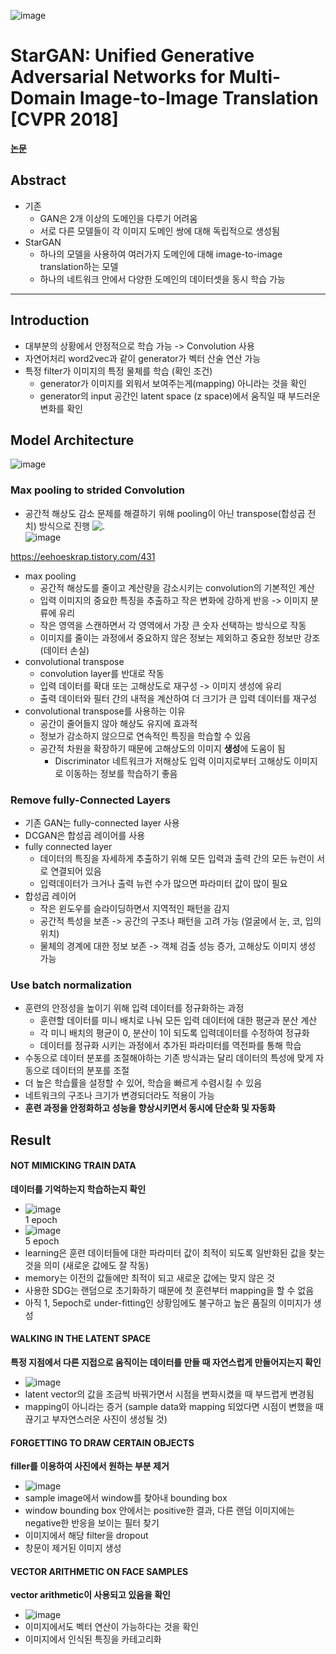 ![image](https://github.com/mjkim0819/NI2L_STUDY/assets/108729047/2bf6dbaa-c0ee-4714-9e8b-c0718110b1fc)

# StarGAN: Unified Generative Adversarial Networks for Multi-Domain Image-to-Image Translation [CVPR 2018]
**[논문](https://arxiv.org/pdf/1711.09020.pdf)**  
  
## Abstract
* 기존
  * GAN은 2개 이상의 도메인을 다루기 어려움
  * 서로 다른 모델들이 각 이미지 도메인 쌍에 대해 독립적으로 생성됨
* StarGAN
  * 하나의 모델을 사용하여 여러가지 도메인에 대해 image-to-image translation하는 모델
  * 하나의 네트워크 안에서 다양한 도메인의 데이터셋을 동시 학습 가능
 
---


    
## Introduction
* 대부분의 상황에서 안정적으로 학습 가능 -> Convolution 사용
* 자연어처리 word2vec과 같이 generator가 벡터 산술 연산 가능
* 특정 filter가 이미지의 특정 물체를 학습 (확인 조건)
  * generator가 이미지를 외워서 보여주는게(mapping) 아니라는 것을 확인
  * generator의 input 공간인 latent space (z space)에서 움직일 때 부드러운 변화를 확인

## Model Architecture
![image](https://github.com/mjkim0819/NI2L_STUDY/assets/108729047/10bf0242-29d8-4284-9c89-038259e52543)  

### Max pooling to strided Convolution
* 공간적 해상도 감소 문제를 해결하기 위해 pooling이 아닌 transpose(합성곱 전치) 방식으로 진행
![.](https://img1.daumcdn.net/thumb/R1280x0/?scode=mtistory2&fname=https%3A%2F%2Fblog.kakaocdn.net%2Fdn%2Fcc9YHv%2FbtqEdydGzb1%2FPTOGzXMKTYZyxQB5SsKZa0%2Fimg.gif)  
![image](https://img1.daumcdn.net/thumb/R1280x0/?scode=mtistory2&fname=https%3A%2F%2Fblog.kakaocdn.net%2Fdn%2FbNEavB%2FbtqEcHPTz8d%2F0Vrz9E2V4jtk7YDO30Mxr0%2Fimg.gif)

https://eehoeskrap.tistory.com/431

* max pooling
  * 공간적 해상도를 줄이고 계산량을 감소시키는 convolution의 기본적인 계산
  * 입력 이미지의 중요한 특징을 추출하고 작은 변화에 강하게 반응 -> 이미지 분류에 유리
  * 작은 영역을 스캔하면서 각 영역에서 가장 큰 숫자 선택하는 방식으로 작동
  * 이미지를 줄이는 과정에서 중요하지 않은 정보는 제외하고 중요한 정보만 강조 (데이터 손실)
* convolutional transpose
  * convolution layer를 반대로 작동
  * 입력 데이터를 확대 또는 고해상도로 재구성 -> 이미지 생성에 유리
  * 출력 데이터와 필터 간의 내적을 계산하여 더 크기가 큰 입력 데이터를 재구성
* convolutional transpose를 사용하는 이유
  * 공간이 줄어들지 않아 해상도 유지에 효과적
  * 정보가 감소하지 않으므로 연속적인 특징을 학습할 수 있음
  * 공간적 차원을 확장하기 때문에 고해상도의 이미지 **생성**에 도움이 됨
    * Discriminator 네트워크가 저해상도 입력 이미지로부터 고해상도 이미지로 이동하는 정보를 학습하기 좋음
  
### Remove fully-Connected Layers
* 기존 GAN는 fully-connected layer 사용
* DCGAN은 합성곱 레이어를 사용
* fully connected layer
  * 데이터의 특징을 자세하게 추출하기 위해 모든 입력과 출력 간의 모든 뉴런이 서로 연결되어 있음
  * 입력데이터가 크거나 출력 뉴런 수가 많으면 파라미터 값이 많이 필요  
* 합성곱 레이어
  * 작은 윈도우를 슬라이딩하면서 지역적인 패턴을 감지
  * 공간적 특성을 보존 -> 공간의 구조나 패턴을 고려 가능 (얼굴에서 눈, 코, 입의 위치)
  * 물체의 경계에 대한 정보 보존 -> 객체 검출 성능 증가, 고해상도 이미지 생성 가능

### Use batch normalization
* 훈련의 안정성을 높이기 위해 입력 데이터를 정규화하는 과정
  * 훈련할 데이터를 미니 배치로 나눠 모든 입력 데이터에 대한 평균과 분산 계산
  * 각 미니 배치의 평균이 0, 분산이 1이 되도록 입력데이터를 수정하여 정규화
  * 데이터를 정규화 시키는 과정에서 추가된 파라미터를 역전파를 통해 학습
* 수동으로 데이터 분포를 조절해야하는 기존 방식과는 달리 데이터의 특성에 맞게 자동으로 데이터의 분포를 조절
* 더 높은 학습률을 설정할 수 있어, 학습을 빠르게 수렴시킬 수 있음
* 네트워크의 구조나 크기가 변경되더라도 적용이 가능
* **훈련 과정을 안정화하고 성능을 향상시키면서 동시에 단순화 및 자동화**

## Result

#### NOT MIMICKING TRAIN DATA
**데이터를 기억하는지 학습하는지 확인**  
* ![image](https://github.com/mjkim0819/NI2L_STUDY/assets/108729047/3f6b8bac-eb42-4f88-abba-4c2ab531d74f)  
  1 epoch  
* ![image](https://github.com/mjkim0819/NI2L_STUDY/assets/108729047/87888f00-26d5-4022-9e74-cfc4b459d2d5)  
  5 epoch  
* learning은 훈련 데이터들에 대한 파라미터 값이 최적이 되도록 일반화된 값을 찾는 것을 의미 (새로운 값에도 잘 작동)
* memory는 이전의 값들에만 최적이 되고 새로운 값에는 맞지 않은 것
* 사용한 SDG는 랜덤으로 초기화하기 때문에 첫 훈련부터 mapping을 할 수 없음
* 아직 1, 5epoch로 under-fitting인 상황임에도 불구하고 높은 품질의 이미지가 생성

#### WALKING IN THE LATENT SPACE
**특정 지점에서 다른 지접으로 움직이는 데이터를 만들 때 자연스럽게 만들어지는지 확인**
* ![image](https://github.com/mjkim0819/NI2L_STUDY/assets/108729047/b5673b73-c210-43a8-a8af-5733f625e7ec)  
* latent vector의 값을 조금씩 바꿔가면서 시점을 변화시켰을 때 부드렵게 변경됨
* mapping이 아니라는 증거 (sample data와 mapping 되었다면 시점이 변했을 때 끊기고 부자연스러운 사진이 생성될 것)

#### FORGETTING TO DRAW CERTAIN OBJECTS
**filler를 이용하여 사진에서 원하는 부분 제거**
* ![image](https://github.com/mjkim0819/NI2L_STUDY/assets/108729047/a3d18870-f0b1-4997-a779-d3c04118f002)  
* sample image에서 window를 찾아내 bounding box
* window bounding box 안에서는 positive한 결과, 다른 랜덤 이미지에는 negative한 반응을 보이는 필터 찾기
* 이미지에서 해당 filter을 dropout
* 창문이 제거된 이미지 생성

#### VECTOR ARITHMETIC ON FACE SAMPLES
**vector arithmetic이 사용되고 있음을 확인**
* ![image](https://github.com/mjkim0819/NI2L_STUDY/assets/108729047/096e330e-7f04-4bce-84ad-039f3f53b64d)  
* 이미지에서도 벡터 연산이 가능하다는 것을 확인
* 이미지에서 인식된 특징을 카테고리화
